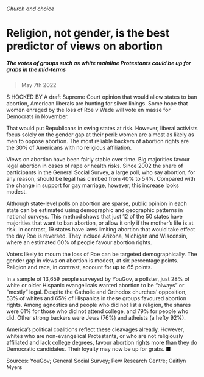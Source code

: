 ###### Church and choice
# Religion, not gender, is the best predictor of views on abortion 
##### The votes of groups such as white mainline Protestants could be up for grabs in the mid-terms 
> May 7th 2022 


S HOCKED BY A draft Supreme Court opinion that would allow states to ban abortion, American liberals are hunting for silver linings. Some hope that women enraged by the loss of Roe v Wade will vote en masse for Democrats in November.
That would put Republicans in swing states at risk. However, liberal activists focus solely on the gender gap at their peril: women are almost as likely as men to oppose abortion. The most reliable backers of abortion rights are the 30% of Americans with no religious affiliation.



Views on abortion have been fairly stable over time. Big majorities favour legal abortion in cases of rape or health risks. Since 2002 the share of participants in the General Social Survey, a large poll, who say abortion, for any reason, should be legal has climbed from 40% to 54%. Compared with the change in support for gay marriage, however, this increase looks modest.
Although state-level polls on abortion are sparse, public opinion in each state can be estimated using demographic and geographic patterns in national surveys. This method shows that just 12 of the 50 states have majorities that want to ban abortion, or allow it only if the mother’s life is at risk. In contrast, 19 states have laws limiting abortion that would take effect the day Roe is reversed. They include Arizona, Michigan and Wisconsin, where an estimated 60% of people favour abortion rights.
Voters likely to mourn the loss of Roe can be targeted demographically. The gender gap in views on abortion is modest, at six percentage points. Religion and race, in contrast, account for up to 65 points.


In a sample of 13,659 people surveyed by YouGov, a pollster, just 28% of white or older Hispanic evangelicals wanted abortion to be “always” or “mostly” legal. Despite the Catholic and Orthodox churches’ opposition, 53% of whites and 65% of Hispanics in these groups favoured abortion rights. Among agnostics and people who did not list a religion, the shares were 61% for those who did not attend college, and 79% for people who did. Other strong backers were Jews (76%) and atheists (a hefty 92%).
America’s political coalitions reflect these cleavages already. However, whites who are non-evangelical Protestants, or who are not religiously affiliated and lack college degrees, favour abortion rights more than they do Democratic candidates. Their loyalty may now be up for grabs. ■
Sources: YouGov; General Social Survey; Pew Research Centre; Caitlyn Myers

